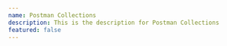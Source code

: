 ```yaml
---
name: Postman Collections
description: This is the description for Postman Collections
featured: false
---
```

